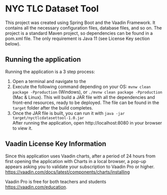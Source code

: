 # NYC TLC Dataset Tool

This project was created using Spring Boot and the Vaadin Framework. 
It contains all the necessary configuration files, database files, and so on. The project is a standard Maven project, so dependencies can be found in a pom.xml file. 
The only requirement is Java 11 (see License Key section below).

## Running the application

Running the application is a 3 step process: 
1. Open a terminal and navigate to the 
2. Execute the following command depending on your OS: `mvnw clean package -Pproduction` (Windows),
or `./mvnw clean package -Pproduction` (Mac & Linux). This will build a JAR file with all the dependencies and front-end resources,
ready to be deployed. The file can be found in the `target` folder after the build completes.
3. Once the JAR file is built, you can run it with `java -jar target/nyctlcdatasettool-1.0.jar`  
After running the application, open http://localhost:8080 in your browser to view it.

## Vaadin License Key Information
Since this application uses Vaadin charts, after a period of 24 hours from first opening the application with Charts in a local browser, a pop-up appears asking you to validate your subscription to Vaadin Pro or higher. 
https://vaadin.com/docs/latest/components/charts/installing

Vaadin Pro is free for both teachers and students https://vaadin.com/education.
